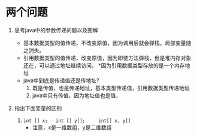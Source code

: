 # 两个问题
1. 思考java中的参数传递问题以及图解
    * 基本数据类型的值传递，不改变原值，因为调用后就会弹栈，局部变量随之消失。
    * 引用数据类型的值传递，改变原值，因为即使方法弹栈，但是堆内存对象还在，可以通过地址继续访问。
        *因为引用数据类型存放的是一个内存地址   
    * java中到底是传递值还是传地址?
        1. 既是传值，也是传递地址，基本类型传递值，引用数据类型传递地址
        2. java中只有传值，因为地址值也是值，

2. 指出下面变量的区别
    1. `int [] x;   int [] y[];     int[] x, y[]`
        * 注意，x是一维数组，y是二维数组